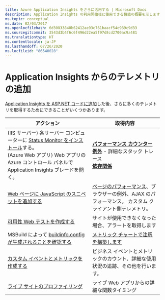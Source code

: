 ```yaml
---
title: Azure Application Insights をさらに活用する | Microsoft Docs
description: Application Insights の利用開始後に使用できる機能の概要を示します。
ms.topic: conceptual
ms.date: 02/03/2017
ms.openlocfilehash: 6d30833840b62412ae03c761baacf54c939c9d33
ms.sourcegitcommit: 3543d3b4f6c6f496d22ea5f97d8cd2700ac9a481
ms.translationtype: HT
ms.contentlocale: ja-JP
ms.lasthandoff: 07/20/2020
ms.locfileid: "86540028"
---
```

# <a name="more-telemetry-from-application-insights"></a>Application Insights からのテレメトリの追加
[Application Insights を ASP.NET コードに追加](../../azure-monitor/app/asp-net.md)した後、さらに多くのテレメトリを取得するためにできることがいくつかあります。 

| アクション | 取得内容|
|---|---|
|(IIS サーバー) 各サーバー コンピューターに [Status Monitor をインストール](https://go.microsoft.com/fwlink/?LinkId=506648)する。<br/>(Azure Web アプリ) Web アプリの Azure コントロール パネルで Application Insights ブレードを開く。| [**パフォーマンス カウンター**](../../azure-monitor/app/performance-counters.md)<br/>[**例外**](asp-net-exceptions.md) - 詳細なスタック トレース<br/>[**依存関係**](../../azure-monitor/app/asp-net-dependencies.md)|
|[Web ページに JavaScript のスニペットを追加する](../../azure-monitor/app/javascript.md)|[ページのパフォーマンス](../../azure-monitor/app/usage-overview.md)、ブラウザーの例外、AJAX のパフォーマンス。 カスタム クライアント側テレメトリ。|
|[可用性 Web テストを作成する](../../azure-monitor/app/monitor-web-app-availability.md)|サイトが使用できなくなった場合、アラートを取得します|
|MSBuild によって [buildinfo.config が生成されることを確認する](/visualstudio/debugger/diagnose-problems-after-deployment?view=vs-2015)|[メトリック チャートで注釈を構築します](./annotations.md)
|[カスタム イベントとメトリックを作成する](../../azure-monitor/app/api-custom-events-metrics.md)|ビジネス イベントとメトリックのカウント、詳細な使用状況の追跡、その他を行います。|
|[ライブ サイトのプロファイリング](https://aka.ms/AIProfilerPreview)|ライブ Web アプリからの詳細な関数タイミング|
